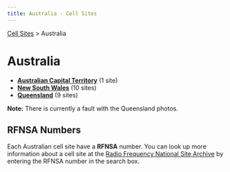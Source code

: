 ```yaml
---
title: Australia - Cell Sites
---
```


[Cell Sites](../) > Australia

# Australia

* **[Australian Capital Territory](./act)** (1 site)
* **[New South Wales](./nsw)** (10 sites)
* **[Queensland](./qld)** (9 sites)

**Note:** There is currently a fault with the Queensland photos.

## RFNSA Numbers

Each Australian cell site have a **RFNSA** number. You can look up more information about a cell site at the [Radio Frequency National Site Archive](http://www.rfnsa.com.au/) by entering the RFNSA number in the search box.
